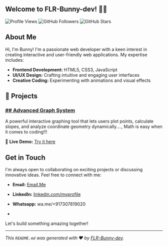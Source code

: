 ## Welcome to FLR-Bunny-dev! 🐰🌌 ##

![Profile Views](https://komarev.com/ghpvc/?username=FLR-Bunny-dev&color=blueviolet)
![GitHub Followers](https://img.shields.io/github/followers/FLR-Bunny-dev?style=social)
![GitHub Stars](https://img.shields.io/github/stars/FLR-Bunny-dev?affiliations=OWNER&style=social)







## About Me

Hi, I'm Bunny! I'm a passionate web developer with a keen interest in creating interactive and user-friendly web applications. My expertise includes:

- **Frontend Development:** HTML5, CSS3, JavaScript
- **UI/UX Design:** Crafting intuitive and engaging user interfaces
- **Creative Coding:** Experimenting with animations and visual effects





## 🚀 Projects 



### [## Advanced Graph System](https://flr-bunny-dev.github.io/FLR-Bunny-dev/)

A powerful interactive graphing tool that lets users plot points, calculate slopes, and analyze coordinate geometry dynamically...., Math is easy when it comes to coding!!!

🔗 **Live Demo:** [Try it here](https://flr-bunny-dev.github.io/FLR-Bunny-dev/)







## Get in Touch

I'm always open to collaborating on exciting projects or discussing innovative ideas. Feel free to connect with me:

- **Email:** [Email.Me](flrbunny0@gmail.com)
- **LinkedIn:** [linkedin.com/myprofile](https://www.linkedin.com/in/narayan-mishra-602357350?utm_source=share&utm_campaign=share_via&utm_content=profile&utm_medium=android_app)
- **Whatsapp:** wa.me/+917307819020

- 
Let's build something amazing together!

---

*This `README.md` was generated with ❤️ by [FLR-Bunny-dev](https://github.com/FLR-Bunny-dev).*
